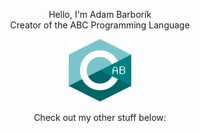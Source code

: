 <p align="center">Hello, I'm Adam Barborík<br>Creator of the ABC Programming Language</p>
<p align="center"><img width="100" height="100" src="https://github.com/barborik/barborik/blob/main/abc_logo1.png"></p>
<p align="center">Check out my other stuff below:</p>

